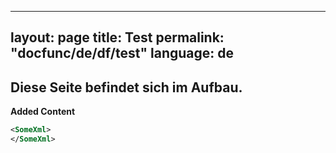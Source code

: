 
---
layout: page
title: Test
permalink: "docfunc/de/df/test"
language: de
---

## Diese Seite befindet sich im Aufbau. 

__Added Content__

```xml
<SomeXml>
</SomeXml>
```